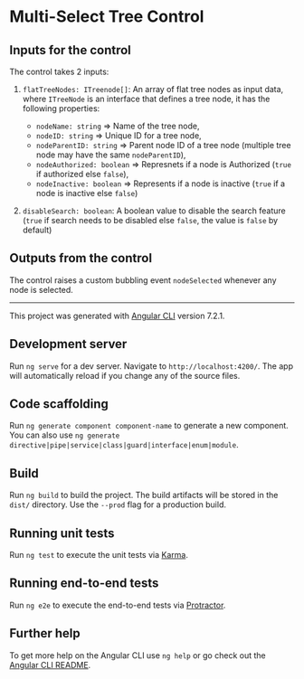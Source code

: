 # Multi-Select Tree Control

## Inputs for the control

The control takes 2 inputs:

1. `flatTreeNodes: ITreenode[]`: An array of flat tree nodes as input data, where `ITreeNode` is an interface that defines a tree node, it has the following properties:

   - `nodeName: string` => Name of the tree node,
   - `nodeID: string` => Unique ID for a tree node,
   - `nodeParentID: string` => Parent node ID of a tree node (multiple tree node may have the same `nodeParentID`),
   - `nodeAuthorized: boolean` => Represnets if a node is Authorized (`true` if authorized else `false`),
   - `nodeInactive: boolean` => Represents if a node is inactive (`true` if a node is inactive else `false`)

2. `disableSearch: boolean`: A boolean value to disable the search feature (`true` if search needs to be disabled else `false`, the value is `false` by default)

## Outputs from the control

The control raises a custom bubbling event `nodeSelected` whenever any node is selected.

---

This project was generated with [Angular CLI](https://github.com/angular/angular-cli) version 7.2.1.

## Development server

Run `ng serve` for a dev server. Navigate to `http://localhost:4200/`. The app will automatically reload if you change any of the source files.

## Code scaffolding

Run `ng generate component component-name` to generate a new component. You can also use `ng generate directive|pipe|service|class|guard|interface|enum|module`.

## Build

Run `ng build` to build the project. The build artifacts will be stored in the `dist/` directory. Use the `--prod` flag for a production build.

## Running unit tests

Run `ng test` to execute the unit tests via [Karma](https://karma-runner.github.io).

## Running end-to-end tests

Run `ng e2e` to execute the end-to-end tests via [Protractor](http://www.protractortest.org/).

## Further help

To get more help on the Angular CLI use `ng help` or go check out the [Angular CLI README](https://github.com/angular/angular-cli/blob/master/README.md).
